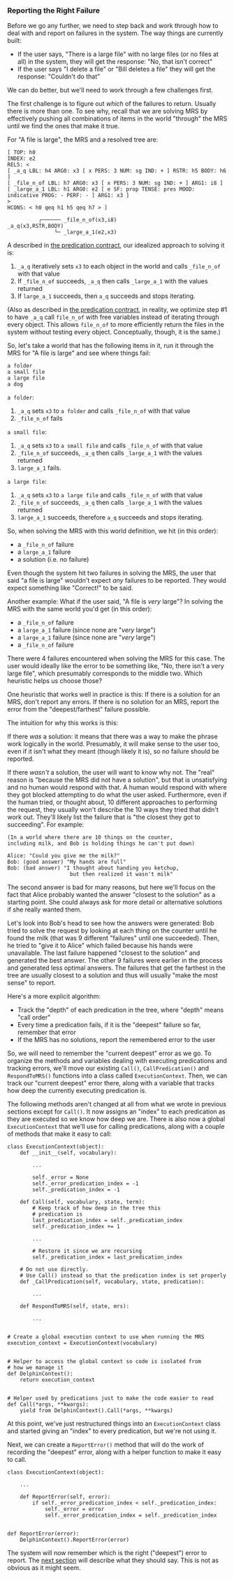 ### Reporting the Right Failure 
Before we go any further, we need to step back and work through how to deal with and report on failures in the system. The way things are currently built:
- If the user says, "There is a large file" with no large files (or no files at all) in the system, they will get the response: "No, that isn't correct"
- If the user says "I delete a file" or "Bill deletes a file" they will get the response: "Couldn't do that"

We can do better, but we'll need to work through a few challenges first.

The first challenge is to figure out *which* of the failures to return. Usually there is more than one. To see why, recall that we are solving MRS by effectively pushing all combinations of items in the world "through" the MRS until we find the ones that make it true. 

For "A file is large", the MRS and a resolved tree are:

~~~
[ TOP: h0
INDEX: e2
RELS: < 
[ _a_q LBL: h4 ARG0: x3 [ x PERS: 3 NUM: sg IND: + ] RSTR: h5 BODY: h6 ]
[ _file_n_of LBL: h7 ARG0: x3 [ x PERS: 3 NUM: sg IND: + ] ARG1: i8 ]
[ _large_a_1 LBL: h1 ARG0: e2 [ e SF: prop TENSE: pres MOOD: indicative PROG: - PERF: - ] ARG1: x3 ]
>
HCONS: < h0 qeq h1 h5 qeq h7 > ]

          ┌────── _file_n_of(x3,i8)
_a_q(x3,RSTR,BODY)    
               └─ _large_a_1(e2,x3)
~~~

A described in [the predication contract](devhowtoPredicationContract), our idealized approach to solving it is:
1. `_a_q` iteratively sets `x3` to each object in the world and calls `_file_n_of` with that value
2. If `_file_n_of` succeeds, `_a_q` then calls `_large_a_1` with the values returned
3. If `large_a_1` succeeds, then `a_q` succeeds and stops iterating. 

(Also as described in [the predication contract](devhowtoPredicationContract), in reality, we optimize step #1 to have `_a_q` call `file_n_of` with free variables instead of iterating through every object. This allows `file_n_of` to more efficiently return the files in the system without testing every object. Conceptually, though, it is the same.)

So, let's take a world that has the following items in it, run it through the MRS for "A file is large" and see where things fail:

~~~
a folder
a small file
a large file
a dog
~~~

`a folder`:
1. `_a_q` sets `x3` to `a folder` and calls `_file_n_of` with that value
2. `_file_n_of` fails

`a small file`:
1. `_a_q` sets `x3` to `a small file` and calls `_file_n_of` with that value
2. `_file_n_of` succeeds, `_a_q` then calls `_large_a_1` with the values returned
3. `large_a_1` fails. 

`a large file`:
1. `_a_q` sets `x3` to `a large file` and calls `_file_n_of` with that value
2. `_file_n_of` succeeds, `_a_q` then calls `_large_a_1` with the values returned
3. `large_a_1` succeeds, therefore `a_q` succeeds and stops iterating. 


So, when solving the MRS with this world definition, we hit (in this order):
- a `_file_n_of` failure
- a `large_a_1` failure
- a solution (i.e. no failure)

Even though the system hit two failures in solving the MRS, the user that said "a file is large" wouldn't expect *any* failures to be reported. They would expect something like "Correct!" to be said.

Another example: What if the user said, "A file is *very* large"? In solving the MRS with the same world you'd get (in this order):  
- a `_file_n_of` failure
- a `large_a_1` failure (since none are "*very* large")
- a `large_a_1` failure (since none are "*very* large")
- a `_file_n_of` failure

There were 4 failures encountered when solving the MRS for this case. The user would ideally like the error to be something like, "No, there isn't a very large file", which presumably corresponds to the middle two. Which heuristic helps us choose those?

One heuristic that works well in practice is this: If there is a solution for an MRS, don't report any errors. If there is no solution for an MRS, report the error from the "deepest/farthest" failure possible.

The intuition for why this works is this:

If there *was* a solution: it means that there was a way to make the phrase work logically in the world. Presumably, it will make sense to the user too, even if it isn't what they meant (though likely it is), so no failure should be reported. 

If there *wasn't* a solution, the user will want to know why not. The "real" reason is "because the MRS did not have a solution", but that is unsatisfying and no human would respond with that. A human would respond with where they got blocked attempting to do what the user asked. Furthermore, even if the human tried, or thought about, 10 different approaches to performing the request, they usually won't describe the 10 ways they tried that didn't work out. They'll likely list the failure that is "the closest they got to succeeding".  For example:

    (In a world where there are 10 things on the counter, 
    including milk, and Bob is holding things he can't put down)
    
    Alice: "Could you give me the milk?"
    Bob: (good answer) "My hands are full"
    Bob: (bad answer) "I thought about handing you ketchup, 
                        but then realized it wasn't milk"

The second answer is bad for many reasons, but here we'll focus on the fact that Alice probably wanted the answer "closest to the solution" as a starting point. She could always ask for more detail or alternative solutions if she really wanted them.

Let's look into Bob's head to see how the answers were generated: Bob tried to solve the request by looking at each thing on the counter until he found the milk (that was 9 different "failures" until one succeeded). Then, he tried to "give it to Alice" which failed because his hands were unavailable. The last failure happened "closest to the solution" and generated the best answer. The other 9 failures were earlier in the process and generated less optimal answers. The failures that get the farthest in the tree are usually closest to a solution and thus will usually "make the most sense" to report.

Here's a more explicit algorithm:
- Track the "depth" of each predication in the tree, where "depth" means "call order"
- Every time a predication fails, if it is the "deepest" failure so far, remember that error
- If the MRS has no solutions, report the remembered error to the user

So, we will need to remember the "current deepest" error as we go. To organize the methods and variables dealing with executing predications and tracking errors, we'll move our existing `Call()`, `CallPredication()` and `RespondToMRS()` functions into a class called `ExecutionContext`. Then, we can track our "current deepest" error there, along with a variable that tracks how deep the currently executing predication is.

The following methods aren't changed at all from what we wrote in previous sections except for `Call()`.  It now assigns an "index" to each predication as they are executed so we know how deep we are. There is also now a global `ExecutionContext` that we'll use for calling predications, along with a couple of methods that make it easy to call:
~~~
class ExecutionContext(object):
    def __init__(self, vocabulary):
        
        ...
        
        self._error = None
        self._error_predication_index = -1
        self._predication_index = -1

    def Call(self, vocabulary, state, term):
        # Keep track of how deep in the tree this 
        # predication is
        last_predication_index = self._predication_index
        self._predication_index += 1

        ...

        # Restore it since we are recursing
        self._predication_index = last_predication_index

    # Do not use directly.
    # Use Call() instead so that the predication index is set properly
    def _CallPredication(self, vocabulary, state, predication):
        
        ...

    def RespondToMRS(self, state, mrs):
        
        ...
                          
            
# Create a global execution context to use when running the MRS
execution_context = ExecutionContext(vocabulary)


# Helper to access the global context so code is isolated from
# how we manage it
def DelphinContext():
    return execution_context


# Helper used by predications just to make the code easier to read
def Call(*args, **kwargs):
    yield from DelphinContext().Call(*args, **kwargs)
~~~

At this point, we've just restructured things into an `ExecutionContext` class and started giving an "index" to every predication, but we're not using it. 

Next, we can create a `ReportError()` method that will do the work of recording the "deepest" error, along with a helper function to make it easy to call.

~~~
class ExecutionContext(object):
    
    ...
    
    def ReportError(self, error):
        if self._error_predication_index < self._predication_index:
            self._error = error
            self._error_predication_index = self._predication_index


def ReportError(error):
    DelphinContext().ReportError(error)
~~~

The system will now remember which is the right ("deepest") error to report. The [next section](devhowtoReportingAFailure) will describe what they should say. This is not as obvious as it might seem. 